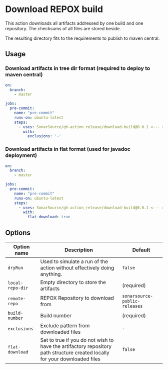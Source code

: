 # Download REPOX build

This action downloads all artifacts addressed by one build and one repository.
The checksums of all files are stored beside.

The resulting directory fits to the requirements to publish to maven central.

## Usage

### Download artifacts in tree dir format (required to deploy to maven central)

```yaml
on:
  branch:
    - master

jobs:
  pre-commit:
    name: "pre-commit"
    runs-on: ubuntu-latest
    steps:
      - uses: SonarSource/gh-action_release/download-build@0.0.1 <--- replace with last tag
        with:
          exclusions: '-'
```

### Download artifacts in flat format (used for javadoc deployment)

```yaml
on:
  branch:
    - master

jobs:
  pre-commit:
    name: "pre-commit"
    runs-on: ubuntu-latest
    steps:
      - uses: SonarSource/gh-action_release/download-build@0.0.1 <--- replace with last tag
        with:
          flat-download: true
```

## Options

| Option name      | Description                                                                                                                | Default                       |
|------------------|----------------------------------------------------------------------------------------------------------------------------|-------------------------------|
| `dryRun`         | Used to simulate a run of the action without effectively doing anything.                                                   | `false`                       |
| `local-repo-dir` | Empty directory to store the artifacts                                                                                     | (required)                    |
| `remote-repo`    | REPOX Repository to download from                                                                                          | `sonarsource-public-releases` |
| `build-number`   | Build number                                                                                                               | (required)                    |
| `exclusions`     | Exclude pattern from downloaded files                                                                                      | `-`                           |
| `flat-download`  | Set to true if you do not wish to have the artifactory repository path structure created locally for your downloaded files | `false`                       |